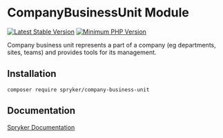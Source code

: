 # CompanyBusinessUnit Module
[![Latest Stable Version](https://poser.pugx.org/spryker/company-business-unit/v/stable.svg)](https://packagist.org/packages/spryker/company-business-unit)
[![Minimum PHP Version](https://img.shields.io/badge/php-%3E%3D%208.1-8892BF.svg)](https://php.net/)

Company business unit represents a part of a company (eg departments, sites, teams) and provides tools for its management.

## Installation

```
composer require spryker/company-business-unit
```

## Documentation

[Spryker Documentation](https://docs.spryker.com)
